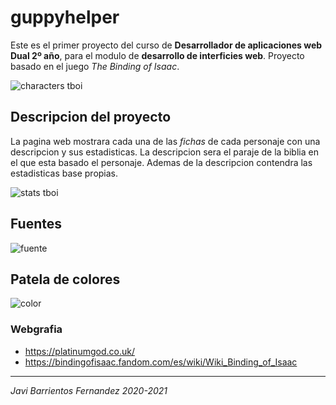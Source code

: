 # guppyhelper

Este es el primer proyecto del curso de **Desarrollador de aplicaciones web Dual 2º año**, para el modulo de **desarrollo de interficies web**. Proyecto basado en el juego *The Binding of Isaac*.

![characters tboi](https://i.servimg.com/u/f97/18/40/50/93/screen10.png)

## Descripcion del proyecto

La pagina web mostrara cada una de las *fichas* de cada personaje con una descripcion y sus estadisticas. La descripcion sera el paraje de la biblia en el que esta basado el personaje. Ademas de la descripcion contendra las estadisticas base propias.

![stats tboi](https://i.imgur.com/RCls3fY.png)

## Fuentes
![fuente](./assets/font.png)

## Patela de colores
![color](./assets/color.png)

### Webgrafia
- https://platinumgod.co.uk/
- https://bindingofisaac.fandom.com/es/wiki/Wiki_Binding_of_Isaac

---

*Javi Barrientos Fernandez*
*2020-2021*
